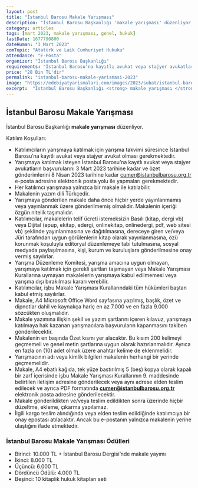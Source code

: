 ```yaml
---
layout: post
title: "İstanbul Barosu Makale Yarışması"
description: "İstanbul Barosu Başkanlığı 'makale yarışması' düzenliyor."
category: articles
tags: [mart 2023, makale yarışması, genel, hukuk]
lastDate: 1677790800
dateHuman: "3 Mart 2023"
comTopic: "Atatürk ve Laik Cumhuriyet Hukuku"
attendance: "E-Posta"
organizer: "İstanbul Barosu Başkanlığı"
requirements: "İstanbul Barosu’na kayıtlı avukat veya stajyer avukatlar katılabilir."
price: "28 Bin TL'dir"
permalink: "istanbul-barosu-makale-yarismasi-2023"
image: "https://edebiyatyarismalari.com/images/2023/subat/istanbul-barosu-makale-yarismasi.jpg"
excerpt:  "İstanbul Barosu Başkanlığı <strong> makale yarışması </strong> düzenliyor."
---
```


## İstanbul Barosu Makale Yarışması
İstanbul Barosu Başkanlığı **makale yarışması** düzenliyor.  

Katılım Koşulları:
- Katılımcıların yarışmaya katılmak için yarışma takvimi süresince İstanbul Barosu’na kayıtlı avukat veya stajyer avukat olması gerekmektedir.
- Yarışmaya katılmak isteyen İstanbul Barosu’na kayıtlı avukat veya stajyer avukatların başvurularını 3 Mart 2023 tarihine kadar ve özet gönderimlerini 8 Nisan 2023 tarihine kadar cumer@istanbulbarosu.org.tr e-posta adresine elektronik posta yolu ile yapmaları gerekmektedir.
- Her katılımcı yarışmaya yalnızca bir makale ile katılabilir.
- Makalenin yazım dili Türkçedir.
- Yarışmaya gönderilen makale daha önce hiçbir yerde yayınlanmamış veya yayınlanmak üzere gönderilmemiş olmalıdır. Makalenin içeriği özgün nitelik taşımalıdır.
- Katılımcılar, makalelerin telif ücreti istemeksizin Basılı (kitap, dergi vb) veya Dijital (epup, ekitap, edergi, onlinekitap, onlinedergi, pdf, web sitesi vb) şeklinde yayınlanmasına ve dağıtılmasına, dereceye giren ve/veya Jüri tarafından uygun görülenlerin kitap olarak yayınlanmasına, özü korunmak koşuluyla editoryal düzenlemeye tabi tutulmasına, sosyal medyada paylaşılmasına, kişi, kurum ve kuruluşlara gönderilmesine onay vermiş sayılırlar.
- Yarışma Düzenleme Komitesi, yarışma amacına uygun olmayan, yarışmaya katılmak için gerekli şartları taşımayan veya Makale Yarışması Kurallarına uymayan makalelerin yarışmaya kabul edilmemesi veya yarışma dışı bırakılması kararı verebilir.
- Katılımcılar, işbu Makale Yarışması Kurallarındaki tüm hükümleri baştan kabul etmiş sayılırlar.
- Makale, A4 Microsoft Office Word sayfasına yazılmış, başlık, özet ve dipnotlar dahil ve kaynakça hariç en az 7.000 ve en fazla 9.000 sözcükten oluşmalıdır.
- Makale yazımına ilişkin şekil ve yazım şartlarını içeren kılavuz, yarışmaya katılmaya hak kazanan yarışmacılara başvuruların kapanmasını takiben gönderilecektir.
- Makalenin en başında Özet kısmı yer alacaktır. Bu kısım 200 kelimeyi geçmemeli ve genel metin şartlarına uygun olarak hazırlanmalıdır. Ayrıca en fazla on (10) adet olmak üzere anahtar kelime de eklenmelidir.
- Yarışmacının adı veya kimlik bilgileri makalenin herhangi bir yerinde geçmemelidir. 
- Makale, A4 ebatlı kağıda, tek yüze bastırılmış 5 (beş) kopya olarak kapalı bir zarf içerisinde işbu Makale Yarışması Kurallarının 9. maddesinde belirtilen iletişim adresine gönderilecek veya aynı adrese elden teslim edilecek ve ayrıca PDF formatında **cumer@istanbulbarosu.org.tr** elektronik posta adresine gönderilecektir.
- Makale gönderildikten ve/veya teslim edildikten sonra üzerinde hiçbir düzeltme, ekleme, çıkarma yapılamaz.
- İlgili kargo teslim alındığında veya elden teslim edildiğinde katılımcıya bir onay epostası atılacaktır. Ancak bu e-postanın yalnızca makalenin yerine ulaştığını ifade etmektedir.


### İstanbul Barosu Makale Yarışması Ödülleri
- Birinci: 10.000 TL + İstanbul Barosu Dergisi’nde makale yayımı
- İkinci: 8.000 TL
- Üçüncü: 6.000 TL
- Dördüncü Ödülü: 4.000 TL
- Beşinci: 10 kitaplık hukuk kitapları seti